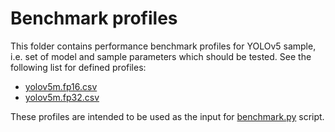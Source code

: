 # Benchmark profiles

This folder contains performance benchmark profiles for YOLOv5 sample, i.e. set of model and sample parameters which should be tested. See the following list for defined profiles:

* [yolov5m.fp16.csv](yolov5m.fp16.csv)
* [yolov5m.fp32.csv](yolov5m.fp32.csv)

These profiles are intended to be used as the input for [benchmark.py](/models_v2/common/benchmark.py) script.

